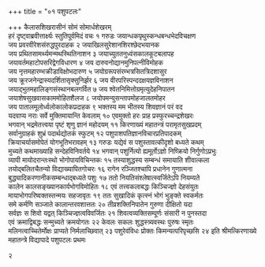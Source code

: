 +++
title = "०१ पशुपटलः"

+++
कैलासशिखरासीनं सोमं सोमार्धशेखरम्  
हरं दृष्ट्वाब्रवीत्तार्क्ष्यः स्तुतिपूर्वमिदं वचः १
गरुडः
जयान्धकपृथुस्कन्धबन्धभेदविचक्षण  
जय प्रवरवीरेशसंरुद्धपुरदाहक २
जयाखिलसुरेशानशिरश्छेदभयानक  
जय प्रथितसामर्थ्यमन्मथस्थितिनाशन ३
जयाच्युततनुध्वंसकालकूटबलापह  
जयावर्तमहाटोपसरिद्वेगविधारण ४
जय दारुवनोद्यानमुनिपत्नीविमोहक  
जय नृत्तमहारम्भक्रीडाविक्षोभदारुण ५
जयोग्ररूपसंरम्भत्रसितत्रिदशासुर  
जय क्रूरजनेन्द्रास्यदर्शितासृक्सुनिर्झर ६
जय वीरपरिस्पन्ददक्षयज्ञविनाशन  
जयाद्भुतमहालिङ्गसंस्थानबलगर्वित ७
जय श्वेतनिमित्तोग्रमृत्युदेहनिपातन  
जयाशेषसुखवासकाममोहितशैलज ८
जयोपमन्युसन्तापमोहजालतमोहर  
जय पातालमूलोर्ध्वलोकालोकप्रदाहक ९
भक्तस्य मम भीतस्य शिवज्ञानं परं वद  
यदवाप्य नराः सर्वे मुक्तिमायान्ति केवलाम् १०
एवमुक्तो हरः प्राह प्रस्फुरच्चन्द्रशेखरः  
भगवान्
भद्रमेतत्त्वया पृष्टं शृणु ज्ञानं महोदयम् ११
किरणाख्यं महातन्त्रं परामृतसुखप्रदम्  
सर्वानुग्राहकं शुभ्रं पदार्थद्योतकं स्फुटम् १२
पशुपाशपतिज्ञानविचारप्रतिपादकम्  
क्रियाचर्यासमोपेतं योगभूतिभरावहम् १३
गरुडः
यद्येवं स पशुस्तावत्कीदृशो बध्यते कथम्  
मुच्यते कथमाख्याहि सन्देहविनिवर्तये १४
भगवान्
पशुर्नित्यो ह्यमूर्तोऽज्ञो निष्क्रियो निर्गुणोऽप्रभुः  
व्यापी मायोदरान्तःस्थो भोगोपायविचिन्तकः १५
तस्याशुद्धस्य सम्बन्धं समायाति शीवात्कला  
तयोद्बलितचैतन्यो विद्याख्यापितगोचरः १६
रागेन रञ्जितश्चापि प्रधानेन गुणात्मना  
बुद्ध्यादिकरणानीकसम्बन्धाद्बध्यते पशुः १७
ततो नियतिसंश्लेषात्स्वर्जितेऽपि नियम्यते  
कालेन कालसङ्ख्यानकार्यभोगविमोहितः १८
एवं तत्त्वकलाबद्धः किञ्चिज्ज्ञो देहसंयुतः  
मायाभोगपरिष्वक्तस्तन्मयः सहजावृतः १९
ततः सुखादिकं कृत्स्नं भोगं भुङ्क्ते स्वकर्मतः  
समे कर्मणि सञ्जाते कालान्तरवशात्ततः २०
तीव्रशक्तिनिपातेन गुरुणा दीक्षितो यदा  
सर्वज्ञः स शिवो यद्वत् किञ्चिज्ज्ञत्वविवर्जितः २१
शिवत्वव्यक्तिसम्पूर्णः संसारी न पुनस्तदा  
एवं क्रमाद्विबद्धः सन्मुच्यते क्रमयोगतः २२
केवलः सकलः शुद्धस्त्र्यवस्थः पुरुषः स्मृतः  
मलिनत्वाच्चितेर्मोक्षः प्राप्यते निर्मलाच्छिवात् २३
पशुरेवंविधः प्रोक्तः किमन्यत्परिपृच्छसि २४
इति श्रीमत्किरणाख्ये महातन्त्रे विद्यापादे पशुपटलः प्रथमः

२